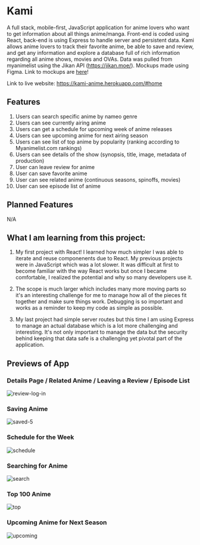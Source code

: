 # Kami

A full stack, mobile-first, JavaScript application for anime lovers who want to get information about all things anime/manga. Front-end is coded using React, back-end is using Express to handle server and persistent data. Kami allows anime lovers to track their favorite anime, be able to save and review, and get any information and explore a database full of rich information regarding all anime shows, movies and OVAs. Data was pulled from myanimelist using the Jikan API (https://jikan.moe/). Mockups made using Figma. Link to mockups are <a href='https://www.figma.com/file/Uz0XAKY2A5gUNNIWM7LRpV/Final-Project---Osama-Khan?node-id=22%3A527'>here</a>!

Link to live website: https://kami-anime.herokuapp.com/#home

## Features
1. Users can search specific anime by nameo genre
2. Users can see currently airing anime
3. Users can get a schedule for upcoming week of anime releases
4. Users can see upcoming anime for next airing season
5. Users can see list of top anime by popularity (ranking according to Myanimelist.com rankings)
6. Users can see details of the show (synopsis, title, image, metadata of production)
7. User can leave review for anime
8. User can save favorite anime
9. User can see related anime (continuous seasons, spinoffs, movies)
10. User can see episode list of anime

## Planned Features
N/A

## What I am learning from this project:

1. My first project with React! I learned how much simpler I was able to iterate and reuse componenents due to React. My previous projects were in JavaScript which was a lot slower. It was difficult at first to become familiar with the way React works but once I became comfortable, I realized the potential and why so many developers use it.

2. The scope is much larger which includes many more moving parts so it's an interesting challenge for me to manage how all of the pieces fit together and make sure things work. Debugging is so important and works as a reminder to keep my code as simple as possible.

3. My last project had simple server routes but this time I am using Express to manage an actual database which is a lot more challenging and interesting. It's not only important to manage the data but the security behind keeping that data safe is a challenging yet pivotal part of the application.

## Previews of App

### Details Page / Related Anime / Leaving a Review / Episode List
![review-log-in](https://user-images.githubusercontent.com/63980419/170356427-fb0a8dde-e25f-4952-98c0-65de6e7cac2f.gif)


### Saving Anime
![saved-5](https://user-images.githubusercontent.com/63980419/170356458-8a5996e6-e315-42db-aa6a-da68222780c1.gif)


### Schedule for the Week
![schedule](https://user-images.githubusercontent.com/63980419/170356480-bb0cfa7a-dc2e-45b4-85c0-f35b46aee115.gif)


### Searching for Anime
![search](https://user-images.githubusercontent.com/63980419/170357013-33dd71e8-aad6-4dee-8fc2-5986219ac79e.gif)


### Top 100 Anime
![top](https://user-images.githubusercontent.com/63980419/170356588-f6adb021-a6a7-4ab1-a3a5-5d18e8f84b80.gif)
 </br>

### Upcoming Anime for Next Season
![upcoming](https://user-images.githubusercontent.com/63980419/170356657-629e6bd9-4809-482b-8104-80fdc7a76c18.gif)

